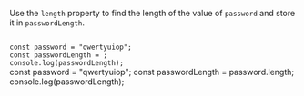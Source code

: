 Use the `length` property to find
the length of the value of `password`
and store it in `passwordLength`.

<codeblock language="javascript" type="exercise" testMode="fixedInput">
<code>
const password = "qwertyuiop";
const passwordLength = ;
console.log(passwordLength);
</code>

<solution>
const password = "qwertyuiop";
const passwordLength = password.length;
console.log(passwordLength);
</solution>
</codeblock>